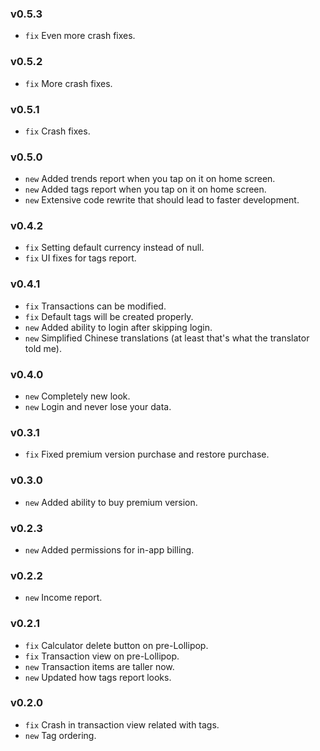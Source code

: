 ### v0.5.3
- `fix` Even more crash fixes.

### v0.5.2
- `fix` More crash fixes.

### v0.5.1
- `fix` Crash fixes.

### v0.5.0
- `new` Added trends report when you tap on it on home screen.
- `new` Added tags report when you tap on it on home screen.
- `new` Extensive code rewrite that should lead to faster development.

### v0.4.2
- `fix` Setting default currency instead of null.
- `fix` UI fixes for tags report.

### v0.4.1
- `fix` Transactions can be modified.
- `fix` Default tags will be created properly.
- `new` Added ability to login after skipping login.
- `new` Simplified Chinese translations (at least that's what the translator told me).

### v0.4.0
- `new` Completely new look.
- `new` Login and never lose your data.

### v0.3.1
- `fix` Fixed premium version purchase and restore purchase.

### v0.3.0
- `new` Added ability to buy premium version.

### v0.2.3
- `new` Added permissions for in-app billing.

### v0.2.2
- `new` Income report.

### v0.2.1
- `fix` Calculator delete button on pre-Lollipop.
- `fix` Transaction view on pre-Lollipop.
- `new` Transaction items are taller now.
- `new` Updated how tags report looks.

### v0.2.0
- `fix` Crash in transaction view related with tags.
- `new` Tag ordering.
